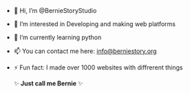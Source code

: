 - 👋 Hi, I’m @BernieStoryStudio
- 👀 I’m interested in Developing and making web platforms
- 🌱 I’m currently learning python
- 📫 You can contact me here: info@berniestory.org
- ⚡ Fun fact: I made over 1000 websites with diffrerent things

  ✨ **Just call me Bernie** ✨
